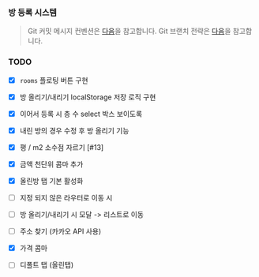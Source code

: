 ### 방 등록 시스템
> Git 커밋 메시지 컨벤션은 [다음](https://velog.io/@recordboy/%EA%B9%83-%EC%BB%A4%EB%B0%8B-%EB%A9%94%EC%8B%9C%EC%A7%80-%EC%BB%A8%EB%B2%A4%EC%85%98Git-Commit-Message-Convention)을 참고합니다.
> Git 브랜치 전략은 [다음](https://gmlwjd9405.github.io/2018/05/11/types-of-git-branch.html)을 참고합니다.

### TODO

- [X] `rooms` 플로팅 버튼 구현
- [X] 방 올리기/내리기 localStorage 저장 로직 구현
- [X] 이어서 등록 시 층 수 select 박스 보이도록
- [X] 내린 방의 경우 수정 후 방 올리기 기능
- [X] 평 / m2 소수점 자르기 [#13]
- [X] 금액 천단위 콤마 추가
- [X] 올린방 탭 기본 활성화
- [ ] 지정 되지 않은 라우터로 이동 시
- [ ] 방 올리기/내리기 시 모달 -> 리스트로 이동
- [ ] 주소 찾기 (카카오 API 사용)
- [X] 가격 콤마
- [ ] 디폴트 탭 (올린탭)

